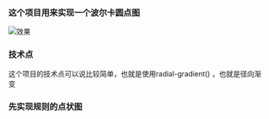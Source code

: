 ### 这个项目用来实现一个波尔卡圆点图

![效果](https://gss3.bdstatic.com/7Po3dSag_xI4khGkpoWK1HF6hhy/baike/s%3D220/sign=27c9ec279dcad1c8d4bbfb254f3f67c4/9f510fb30f2442a7ceb401add943ad4bd113027b.jpg)


### 技术点 

这个项目的技术点可以说比较简单，也就是使用radial-gradient() ，也就是径向渐变

### 先实现规则的点状图